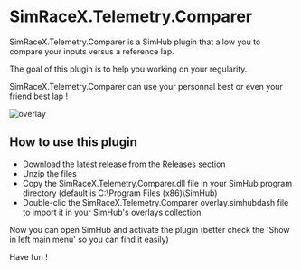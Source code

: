 # SimRaceX.Telemetry.Comparer

SimRaceX.Telemetry.Comparer is a SimHub plugin that allow you to compare your inputs versus a reference lap.

The goal of this plugin is to help you working on your regularity.

SimRaceX.Telemetry.Comparer can use your personnal best or even your friend best lap !


![overlay](https://user-images.githubusercontent.com/24957190/202892710-7775669e-bd6b-40ac-98b7-9d225dea6bc8.png)


## How to use this plugin

- Download the latest release from the Releases section
- Unzip the files
- Copy the SimRaceX.Telemetry.Comparer.dll file in your SimHub program directory (default is C:\Program Files (x86)\SimHub\)
- Double-clic the SimRaceX.Telemetry.Comparer overlay.simhubdash file to import it in your SimHub's overlays collection

Now you can open SimHub and activate the plugin (better check the 'Show in left main menu' so you can find it easily)

Have fun !
